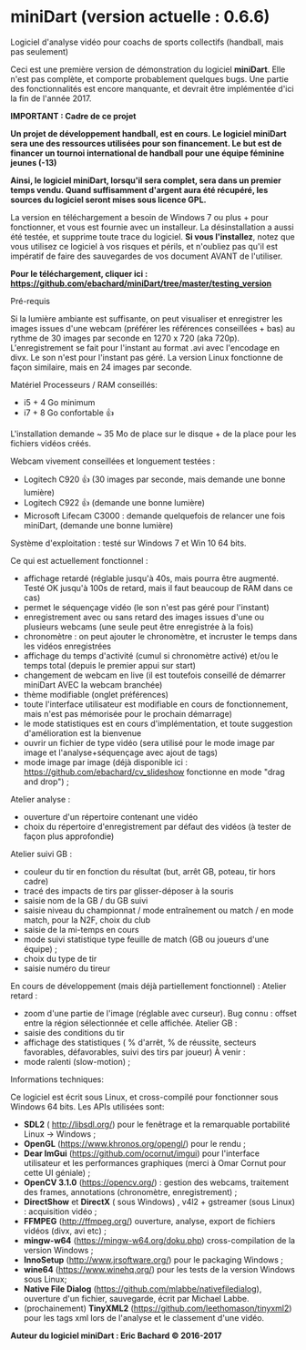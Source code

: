 # miniDart (version actuelle : 0.6.6)
Logiciel d'analyse vidéo pour coachs de sports collectifs (handball, mais pas seulement)

Ceci est une première version de démonstration du logiciel **miniDart**. Elle n'est pas complète, et comporte probablement quelques bugs. Une partie des fonctionnalités est encore manquante, et devrait être implémentée d'ici la fin de l'année 2017.

**IMPORTANT : Cadre de ce projet**

**Un projet de développement handball, est en cours. Le logiciel miniDart sera une des ressources utilisées pour son financement. Le but est de financer un tournoi international de handball pour une équipe féminine jeunes (-13)**

**Ainsi, le logiciel miniDart, lorsqu'il sera complet, sera dans un premier temps vendu. Quand suffisamment d'argent aura été récupéré, les sources du logiciel seront mises sous licence GPL.**

La version en téléchargement a besoin de Windows 7 ou plus + pour fonctionner, et vous est fournie avec un installeur. La désinstallation a aussi été testée, et supprime toute trace du logiciel. **Si vous l'installez**, notez que vous utilisez ce logiciel à vos risques et périls, et n'oubliez pas qu'il est impératif de faire des sauvegardes de vos document AVANT de l'utiliser.


**Pour le téléchargement, cliquer ici : https://github.com/ebachard/miniDart/tree/master/testing_version**

Pré-requis

Si la lumière ambiante est suffisante, on peut visualiser et enregistrer les images issues d'une webcam (préférer les références conseillées + bas) au rythme de 30 images par seconde en 1270 x 720 (aka 720p). L'enregistrement se fait pour l'instant au format .avi avec l'encodage en divx. Le son n'est pour l'instant pas géré. La version Linux fonctionne de façon similaire, mais en 24 images par seconde.

Matériel
Processeurs / RAM conseillés:
* i5 + 4 Go minimum
* i7 + 8 Go confortable :+1: 

L'installation demande ~ 35 Mo de place sur le disque + de la place pour les fichiers vidéos créés.


Webcam vivement conseillées et longuement testées :
- Logitech C920 :+1: (30 images par seconde, mais demande une bonne lumière)
- Logitech C922 :+1: (demande une bonne lumière)
- Microsoft Lifecam C3000 : demande quelquefois de relancer une fois miniDart, (demande une bonne lumière)

Système d'exploitation : testé sur Windows 7 et Win 10  64 bits.

Ce qui est actuellement fonctionnel : 

- affichage retardé (réglable jusqu'à 40s, mais pourra être augmenté. Testé OK jusqu'à 100s de retard, mais il faut beaucoup de RAM dans ce cas)
- permet le séquençage vidéo (le son n'est pas géré pour l'instant)
- enregistrement avec ou sans retard des images issues d'une ou plusieurs webcams (une seule peut être enregistrée à la fois)
- chronomètre : on peut ajouter le chronomètre, et incruster le temps dans les vidéos enregistrées
- affichage du temps d'activité (cumul si chronomètre activé) et/ou le temps total (depuis le premier appui sur start)
- changement de webcam en live (il est toutefois conseillé de démarrer miniDart AVEC la webcam branchée)
- thème modifiable (onglet préférences)
- toute l'interface utilisateur est modifiable en cours de fonctionnement, mais n'est pas mémorisée pour le prochain démarrage)
- le mode statistiques est en cours d'implémentation, et toute suggestion d'amélioration est la bienvenue
- ouvrir un fichier de type vidéo (sera utilisé pour le mode image par image et l'analyse+séquençage avec ajout de tags)
- mode image par image (déjà disponible ici : https://github.com/ebachard/cv_slideshow fonctionne en mode "drag and drop") ;

Atelier analyse :
- ouverture d'un répertoire contenant une vidéo
- choix du répertoire d'enregistrement par défaut des vidéos (à tester de façon plus approfondie)

Atelier suivi GB :
- couleur du tir en fonction du résultat (but, arrêt GB, poteau, tir hors cadre)
- tracé des impacts de tirs par glisser-déposer à la souris
- saisie nom de la GB / du GB suivi
- saisie niveau du championnat / mode entraînement ou match / en mode match, pour la N2F, choix du club
- saisie de la mi-temps en cours
- mode suivi statistique type feuille de match (GB ou joueurs d'une équipe) ;
- choix du type de tir
- saisie numéro du tireur

En cours de développement (mais déjà partiellement fonctionnel) :
Atelier retard :
- zoom d'une partie de l'image (réglable avec curseur). Bug connu : offset entre la région sélectionnée et celle affichée.
Atelier GB :
- saisie des conditions du tir
- affichage des statistiques ( % d'arrêt, % de réussite, secteurs favorables, défavorables, suivi des tirs par joueur)
À venir :
- mode ralenti (slow-motion) ;

Informations techniques:

Ce logiciel est écrit sous Linux, et cross-compilé pour fonctionner sous Windows 64 bits. Les APIs utilisées sont:
* **SDL2** ( http://libsdl.org/) pour le fenêtrage et la remarquable portabilité Linux -> Windows ;
* **OpenGL** (https://www.khronos.org/opengl/) pour le rendu ;
* **Dear ImGui** (https://github.com/ocornut/imgui) pour l'interface utilisateur et les performances graphiques (merci à Omar Cornut pour cette UI géniale) ;
* **OpenCV 3.1.0** (https://opencv.org/) : gestion des webcams, traitement des frames, annotations (chronomètre, enregistrement) ;
* **DirectShow** et **DirectX** ( sous Windows) , v4l2 + gstreamer (sous Linux) : acquisition vidéo ;
* **FFMPEG** (http://ffmpeg.org/) ouverture, analyse, export de fichiers vidéos (divx, avi etc) ;
* **mingw-w64** (https://mingw-w64.org/doku.php) cross-compilation de la version Windows ;
* **InnoSetup** (http://www.jrsoftware.org/) pour le packaging Windows ;
* **wine64** (https://www.winehq.org/) pour les tests de la version Windows sous Linux;
* **Native File Dialog** (https://github.com/mlabbe/nativefiledialog), ouverture d'un fichier, sauvegarde, écrit par Michael Labbe.
* (prochainement) **TinyXML2** (https://github.com/leethomason/tinyxml2) pour les tags xml lors de l'analyse et le classement d'une vidéo.

**Auteur du logiciel miniDart : Eric Bachard © 2016-2017**

